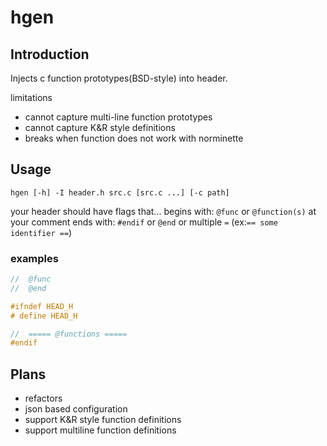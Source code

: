 # hgen

## Introduction

Injects c function prototypes(BSD-style) into header.

limitations
- cannot capture multi-line function prototypes
- cannot capture K&R style definitions
- breaks when function does not work with norminette
## Usage

`hgen [-h] -I header.h src.c [src.c ...] [-c path]`

your header should have flags that...
begins with: `@func` or `@function(s)` at your comment
ends with: `#endif` or `@end` or multiple `=` (ex:`== some identifier ==`)

### examples

```c
//	@func
//	@end
```

```c
#ifndef HEAD_H
# define HEAD_H

//	===== @functions =====
#endif
```

## Plans

- refactors
- json based configuration
- support K&R style function definitions
- support multiline function definitions
